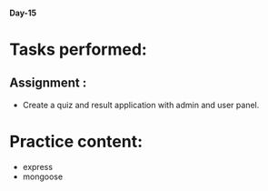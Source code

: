 #### Day-15
# Tasks performed:

## Assignment :
- Create a quiz and result application with admin and user panel.

# Practice content:
- express
- mongoose